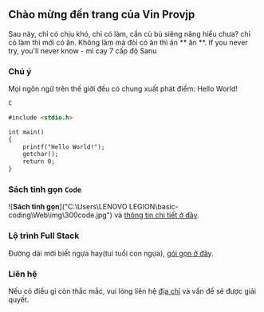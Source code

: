 ## Chào mừng đến trang của Vin Provjp

Sau này, chỉ có chịu khó, chỉ có làm, cần cù bù siêng năng hiểu chưa? chỉ có làm thì mới có ăn. Không làm mà đòi có ăn thì ăn ** ăn **.
If you never try, you'll never know - mì cay 7 cấp độ Sanu

### Chú ý

Mọi ngôn ngữ trên thế giới đều có chung xuất phát điểm: Hello World!
```markdown
C

#include <stdio.h>

int main()
{
	printf("Hello World!");
	getchar();
	return 0;
}
```

### Sách tinh gọn `Code`

![**Sách tinh gọn**]("C:\Users\LENOVO LEGION\basic-coding\Web\img\300code.jpg") và [thông tin chi tiết ở đây](https://www.google.com/). 

### Lộ trình Full Stack

Đường dài mới biết ngựa hay(tui tuổi con ngựa), [gói gọn ở đây](https://stackoverflow.com).

### Liên hệ

Nếu có điều gì còn thắc mắc, vui lòng liên hệ [địa chỉ](https://www.facebook.com/me/) và vấn đề sẽ được giải quyết.
